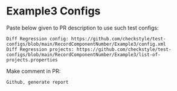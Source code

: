# Example3 Configs
Paste below given to PR description to use such test configs:
```
Diff Regression config: https://github.com/checkstyle/test-configs/blob/main/RecordComponentNumber/Example3/config.xml
Diff Regression projects: https://github.com/checkstyle/test-configs/blob/main/RecordComponentNumber/Example3/list-of-projects.properties
```
Make comment in PR:
```
Github, generate report
```
